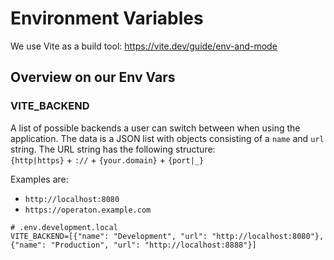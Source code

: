 # Environment Variables

We use Vite as a build tool: https://vite.dev/guide/env-and-mode  

## Overview on our Env Vars

### VITE_BACKEND

A list of possible backends a user can switch between when using the
application.
The data is a JSON list with objects consisting of a `name` and `url` string.
The URL string has the following structure:  
`{http|https}` + `://` + `{your.domain}` + `{port|_}`

Examples are:

- `http://localhost:8080`
- `https://operaton.example.com`

```properties
# .env.development.local
VITE_BACKEND=[{"name": "Development", "url": "http://localhost:8080"}, {"name": "Production", "url": "http://localhost:8888"}]
```
